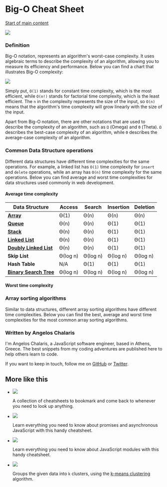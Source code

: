 # Big-O Cheat Sheet
[Start of main content](#skip-link-target)

![](https://www.30secondsofcode.org/assets/blog_images/light-ring.jpg)

### [](#definition)Definition

Big-O notation, represents an algorithm's worst-case complexity. It uses algebraic terms to describe the complexity of an algorithm, allowing you to measure its efficiency and performance. Below you can find a chart that illustrates Big-O complexity:

![](https://www.30secondsofcode.org/assets/blog_images/big-o-complexity.png)

Simply put, `O(1)` stands for constant time complexity, which is the most efficient, while `O(n!)` stands for factorial time complexity, which is the least efficient. The `n` in the complexity represents the size of the input, so `O(n)` means that the algorithm's time complexity will grow linearly with the size of the input.

Apart from Big-O notation, there are other notations that are used to describe the complexity of an algorithm, such as `Ω` (Omega) and `Θ` (Theta). `Ω` describes the best-case complexity of an algorithm, while `Θ` describes the average-case complexity of an algorithm.

### [](#common-data-structure-operations)Common Data Structure operations

Different data structures have different time complexities for the same operations. For example, a linked list has `O(1)` time complexity for `insert` and `delete` operations, while an array has `O(n)` time complexity for the same operations. Below you can find average and worst time complexities for data structures used commonly in web development.

#### [](#average-time-complexity)Average time complexity

| Data Structure | Access | Search | Insertion | Deletion |
| --- | --- | --- | --- | --- |
| [**Array**](https://www.30secondsofcode.org/articles/s/js-native-data-structures) | Θ(1) | Θ(n) | Θ(n) | Θ(n) |
| [**Queue**](https://www.30secondsofcode.org/articles/s/js-data-structures-queue) | Θ(n) | Θ(n) | Θ(1) | Θ(1) |
| [**Stack**](https://www.30secondsofcode.org/articles/s/js-data-structures-stack) | Θ(n) | Θ(n) | Θ(1) | Θ(1) |
| [**Linked List**](https://www.30secondsofcode.org/articles/s/js-data-structures-linked-list) | Θ(n) | Θ(n) | Θ(1) | Θ(1) |
| [**Doubly Linked List**](https://www.30secondsofcode.org/articles/s/js-data-structures-doubly-linked-list) | Θ(n) | Θ(n) | Θ(1) | Θ(1) |
| **Skip List** | Θ(log n) | Θ(log n) | Θ(log n) | Θ(log n) |
| **Hash Table** | N/A | Θ(1) | Θ(1) | Θ(1) |
| [**Binary Search Tree**](https://www.30secondsofcode.org/articles/s/js-data-structures-binary-search-tree) | Θ(log n) | Θ(log n) | Θ(log n) | Θ(log n) |

#### [](#worst-time-complexity)Worst time complexity

### [](#array-sorting-algorithms)Array sorting algorithms

Similar to data structures, different array sorting algorithms have different time complexities. Below you can find the best, average and worst time complexities for the most common array sorting algorithms.

### Written by Angelos Chalaris

I'm Angelos Chalaris, a JavaScript software engineer, based in Athens, Greece. The best snippets from my coding adventures are published here to help others learn to code.

If you want to keep in touch, follow me on [GitHub](https://github.com/Chalarangelo) or [Twitter](https://twitter.com/chalarangelo).

More like this
--------------

*   ![](https://www.30secondsofcode.org/assets/icons/blog.svg)
    
    A collection of cheatsheets to bookmark and come back to whenever you need to look up anything.
    
*   ![](https://www.30secondsofcode.org/assets/icons/js.svg)
    
    Learn everything you need to know about promises and asynchronous JavaScript with this handy cheatsheet.
    
*   ![](https://www.30secondsofcode.org/assets/icons/js.svg)
    
    Learn everything you need to know about JavaScript modules with this handy cheatsheet.
    
*   ![](https://www.30secondsofcode.org/assets/icons/js.svg)
    
    Groups the given data into `k` clusters, using the [k-means clustering](https://en.wikipedia.org/wiki/K-means_clustering) algorithm.